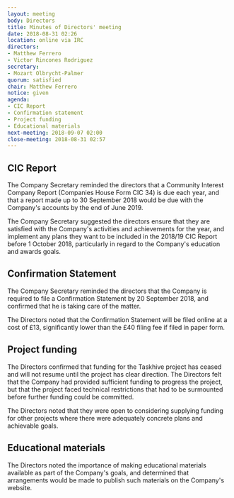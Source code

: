 ```yaml
---
layout: meeting
body: Directors
title: Minutes of Directors' meeting
date: 2018-08-31 02:26
location: online via IRC
directors:
- Matthew Ferrero
- Victor Rincones Rodriguez
secretary:
- Mozart Olbrycht-Palmer
quorum: satisfied
chair: Matthew Ferrero
notice: given
agenda:
- CIC Report
- Confirmation statement
- Project funding
- Educational materials
next-meeting: 2018-09-07 02:00
close-meeting: 2018-08-31 02:57
---
```


## CIC Report

The Company Secretary reminded the directors that a Community Interest Company Report (Companies House Form CIC 34) is due each year, and that a report made up to 30 September 2018 would be due with the Company's accounts by the end of June 2019.

The Company Secretary suggested the directors ensure that they are satisfied with the Company's activities and achievements for the year, and implement any plans they want to be included in the 2018/19 CIC Report before 1 October 2018, particularly in regard to the Company's education and awards goals.

## Confirmation Statement

The Company Secretary reminded the directors that the Company is required to file a Confirmation Statement by 20 September 2018, and confirmed that he is taking care of the matter.

The Directors noted that the Confirmation Statement will be filed online at a cost of £13, significantly lower than the £40 filing fee if filed in paper form.

## Project funding

The Directors confirmed that funding for the Taskhive project has ceased and will not resume until the project has clear direction. The Directors felt that the Company had provided sufficient funding to progress the project, but that the project faced technical restrictions that had to be surmounted before further funding could be committed.

The Directors noted that they were open to considering supplying funding for other projects where there were adequately concrete plans and achievable goals.

## Educational materials

The Directors noted the importance of making educational materials available as part of the Company's goals, and determined that arrangements would be made to publish such materials on the Company's website.
